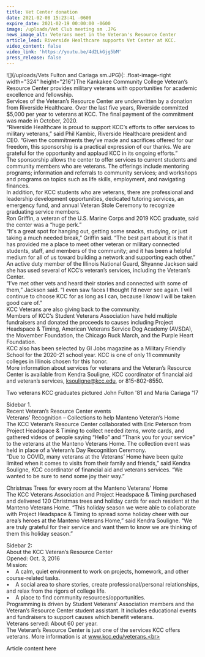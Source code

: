 ```yaml
---
title: Vet Center donation
date: 2021-02-08 15:23:41 -0600
expire_date: 2021-02-19 00:00:00 -0600
image: /uploads/Vet Club meeting sm .JPG
news_image_alt: Veterans meet in the Veteran's Resource Center
article_lead: Riverside Healthcare supports Vet Center at KCC.
video_content: false
video_link: 'https://youtu.be/4d2LkGjg5bM'
press_release: false
---
```


![](/uploads/Vets Fulton and Cariaga sm.JPG){: .float-image-right width="324" height="216"}The Kankakee Community College Veteran’s Resource Center provides military veterans with opportunities for academic excellence and fellowship.<br>Services of the Veteran’s Resource Center are underwritten by a donation from Riverside Healthcare. Over the last five years, Riverside committed $5,000 per year to veterans at KCC. The final payment of the commitment was made in October, 2020.<br>“Riverside Healthcare is proud to support KCC’s efforts to offer services to military veterans,” said Phil Kambic, Riverside Healthcare president and CEO. “Given the commitments they’ve made and sacrifices offered for our freedom, this sponsorship is a practical expression of our thanks. We are grateful for the opportunity and applaud KCC in its ongoing efforts.” &nbsp;<br>The sponsorship allows the center to offer services to current students and community members who are veterans. The offerings include mentoring programs; information and referrals to community services; and workshops and programs on topics such as life skills, employment, and navigating finances.<br>In addition, for KCC students who are veterans, there are professional and leadership development opportunities, dedicated tutoring services, an emergency fund, and annual Veteran Stole Ceremony to recognize graduating service members.<br>Ron Griffin, a veteran of the U.S. Marine Corps and 2019 KCC graduate, said the center was a “huge perk.”&nbsp;<br>“It's a great spot for hanging out, getting some snacks, studying, or just taking a much needed break,” Griffin said. “The best part about it is that it has provided me a place to meet other veteran or military connected students, staff, and members of the community; and it has been a helpful medium for all of us toward building a network and supporting each other.”<br>An active duty member of the Illinois National Guard, Shyanne Jackson said she has used several of KCC’s veteran’s services, including the Veteran’s Center.&nbsp;<br>“I’ve met other vets and heard their stories and connected with some of them,” Jackson said. “I even saw faces I thought I’d never see again. I will continue to choose KCC for as long as I can, because I know I will be taken good care of.”<br>KCC Veterans are also giving back to the community.<br>Members of KCC’s Student Veterans Association have held multiple fundraisers and donated the proceeds to causes including Project Headspace & Timing, American Veterans Service Dog Academy (AVSDA), the Movember Foundation, the Chicago Ruck March, and the Purple Heart Foundation.&nbsp;<br>KCC also has been selected by GI Jobs magazine as a Military Friendly School for the 2020-21 school year. KCC is one of only 11 community colleges in Illinois chosen for this honor.<br>More information about services for veterans and the Veteran’s Resource Center is available from Kendra Souligne, KCC coordinator of financial aid and veteran’s services, ksouligne@kcc.edu, or 815-802-8550.

Two veterans KCC graduates pictured John Fulton '81 and Maria Cariaga '17

Sidebar 1.<br>Recent Veteran’s Resource Center events<br>Veterans’ Recognition – Collections to help Manteno Veteran’s Home<br>The KCC Veteran’s Resource Center collaborated with Eric Peterson from Project Headspace & Timing to collect needed items, wrote cards, and gathered videos of people saying “Hello” and “Thank you for your service” to the veterans at the Manteno Veterans Home. The collection event was held in place of a Veteran’s Day Recognition Ceremony.<br>“Due to COVID, many veterans at the Veterans’ Home have been quite limited when it comes to visits from their family and friends,” said Kendra Souligne, KCC coordinator of financial aid and veterans services. “We wanted to be sure to send some joy their way.”

Christmas Trees for every room at the Manteno Veterans’ Home<br>The KCC Veterans Association and Project Headspace & Timing purchased and delivered 120 Christmas trees and holiday cards for each resident at the Manteno Veterans Home. “This holiday season we were able to collaborate with Project Headspace & Timing to spread some holiday cheer with our area’s heroes at the Manteno Veterans Home,” said Kendra Souligne. “We are truly grateful for their service and want them to know we are thinking of them this holiday season.”&nbsp;

Sidebar 2:&nbsp;<br>About the KCC Veteran’s Resource Center<br>Opened: Oct. 3, 2016<br>Mission:<br>• &nbsp; &nbsp;A calm, quiet environment to work on projects, homework, and other course-related tasks.<br>• &nbsp; &nbsp;A social area to share stories, create professional/personal relationships, and relax from the rigors of college life.<br>• &nbsp; &nbsp;A place to find community resources/opportunities.<br>Programming is driven by Student Veterans’ Association members and the Veteran’s Resource Center student assistant. It includes educational events and fundraisers to support causes which benefit veterans.<br>Veterans served: About 60 per year.<br>The Veteran’s Resource Center is just one of the services KCC offers veterans. More information is at www.kcc.edu/veterans.<br>&nbsp;

Article content here
